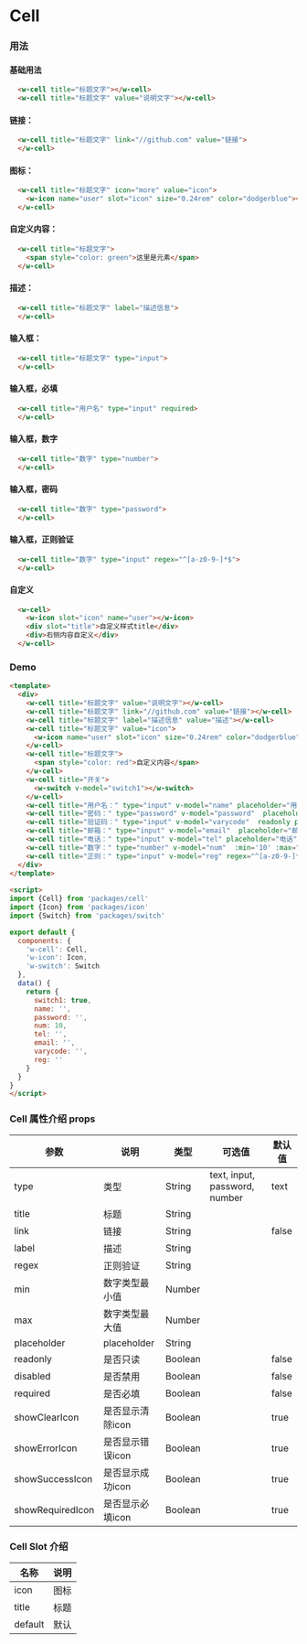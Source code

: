 # Cell 


### 用法

#### 基础用法

```html
  <w-cell title="标题文字"></w-cell>
  <w-cell title="标题文字" value="说明文字"></w-cell>
```

#### 链接：

```html
  <w-cell title="标题文字" link="//github.com" value="链接">
  </w-cell>
```

#### 图标：

```html
  <w-cell title="标题文字" icon="more" value="icon">
    <w-icon name="user" slot="icon" size="0.24rem" color="dodgerblue"></w-icon>
  </w-cell>
```

#### 自定义内容：

```html
  <w-cell title="标题文字">
    <span style="color: green">这里是元素</span>
  </w-cell>
```

#### 描述：

```html
  <w-cell title="标题文字" label="描述信息">
  </w-cell>
```

#### 输入框：

```html
  <w-cell title="标题文字" type="input">
  </w-cell>
```

#### 输入框，必填

```html
  <w-cell title="用户名" type="input" required>
  </w-cell>
```

#### 输入框，数字

```html
  <w-cell title="数字" type="number">
  </w-cell>
```

#### 输入框，密码

```html
  <w-cell title="数字" type="password">
  </w-cell>
```

#### 输入框，正则验证

```html
  <w-cell title="数字" type="input" regex="^[a-z0-9-]*$">
  </w-cell>
```

#### 自定义

```html
  <w-cell>
    <w-icon slot="icon" name="user"></w-icon>
    <div slot="title">自定义样式title</div>
    <div>右侧内容自定义</div>
  </w-cell>
```


### Demo

```html
<template>
  <div>
    <w-cell title="标题文字" value="说明文字"></w-cell>
    <w-cell title="标题文字" link="//github.com" value="链接"></w-cell>
    <w-cell title="标题文字" label="描述信息" value="描述"></w-cell>
    <w-cell title="标题文字" value="icon">
      <w-icon name="user" slot="icon" size="0.24rem" color="dodgerblue"></w-icon>
    </w-cell>
    <w-cell title="标题文字">
      <span style="color: red">自定义内容</span>
    </w-cell>
    <w-cell title="开关">
      <w-switch v-model="switch1"></w-switch>
    </w-cell>
    <w-cell title="用户名：" type="input" v-model="name" placeholder="用户名" required></w-cell>
    <w-cell title="密码：" type="password" v-model="password"  placeholder="密码"></w-cell>
    <w-cell title="验证码：" type="input" v-model="varycode"  readonly placeholder="readonly"></w-cell>
    <w-cell title="邮箱：" type="input" v-model="email"  placeholder="邮箱"></w-cell>
    <w-cell title="电话：" type="input" v-model="tel" placeholder="电话"></w-cell>
    <w-cell title="数字：" type="number" v-model="num"  :min='10' :max="100" placeholder="数字"></w-cell>
    <w-cell title="正则：" type="input" v-model="reg" regex="^[a-z0-9-]*$" placeholder="正则"></w-cell>
  </div>
</template>
  
<script>
import {Cell} from 'packages/cell'
import {Icon} from 'packages/icon'
import {Switch} from 'packages/switch'

export default {
  components: {
    'w-cell': Cell,
    'w-icon': Icon,
    'w-switch': Switch
  },
  data() {
    return {
      switch1: true,
      name: '',
      password: '',
      num: 10,
      tel: '',
      email: '',
      varycode: '',
      reg: ''
    }
  }
}
</script>
```


### Cell 属性介绍 props

|参数         | 说明      | 类型       | 可选值      | 默认值    |
|------------|-----------|-----------|------------|----------|
| type       | 类型       | String    | text, input, password, number |  text  |
| title      | 标题       | String    |            |          |
| link       | 链接       | String    |            |   false  |
| label      | 描述       | String    |            |          |
| regex      | 正则验证    | String    |            |          |
| min        | 数字类型最小值  | Number    |            |          |
| max        | 数字类型最大值  | Number    |            |          |
| placeholder | placeholder  | String    |            |          |
| readonly    | 是否只读  | Boolean    |            |   false       |
| disabled    | 是否禁用  | Boolean    |            |   false       |
| required    | 是否必填  | Boolean    |            |   false       |
| showClearIcon      | 是否显示清除icon  | Boolean    |            |   true       |
| showErrorIcon      | 是否显示错误icon  | Boolean    |            |   true       |
| showSuccessIcon    | 是否显示成功icon  | Boolean    |            |   true       |
| showRequiredIcon   | 是否显示必填icon  | Boolean    |            |   true       |


### Cell Slot 介绍

| 名称       | 说明     | 
|-----------|---------|
| icon      | 图标     |
| title     | 标题     |
| default   | 默认     |

